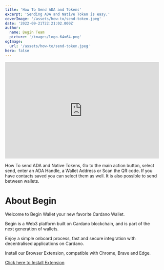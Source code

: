 ```yaml
---
title: 'How To Send ADA and Tokens'
excerpt: 'Sending ADA and Native Token is easy.'
coverImage: '/assets/how-to/send-token.jpeg'
date: '2022-09-21T22:21:02.000Z'
author:
  name: Begin Team
  picture: '/images/logo-64x64.png'
ogImage:
  url: '/assets/how-to/send-token.jpeg'
hero: false
---
```


<iframe width="100%" height="315" src="https://www.youtube.com/embed/129mwX7CXvA" title="YouTube video player" frameborder="0" allow="accelerometer; autoplay; clipboard-write; encrypted-media; gyroscope; picture-in-picture" allowfullscreen></iframe>

How To send ADA and Native Tokens, Go to the main action button, select send, enter an ADA Handle, a Wallet Address or Scan the QR code. If you have contacts saved you can select them as well. It is also possible to send between wallets.

# About Begin

Welcome to Begin Wallet your new favorite Cardano Wallet.

Begin is a Web3 platform built on Cardano blockchain, and is part of the next generation of wallets.

Enjoy a simple onboard process, fast and secure integration with decentralised applications on Cardano.

Install our Browser Extension, compatible with Chrome, Brave and Edge.

[Click here to Install Extension](https://chrome.google.com/webstore/detail/begin-wallet/nhbicdelgedinnbcidconlnfeionhbml)